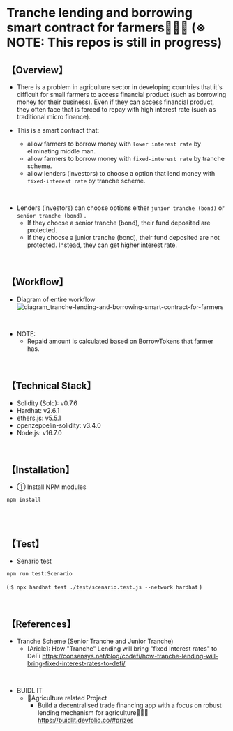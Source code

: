 # Tranche lending and borrowing smart contract for farmers👩‍🌾🌽  (※ NOTE: This repos is still in progress)
## 【Overview】
- There is a problem in agriculture sector in developing countries that it's difficult for small farmers to access financial product (such as borrowing money for their business). Even if they can access financial product, they often face that is forced to repay with high interest rate (such as traditional micro finance). 

- This is a smart contract that: 
  - allow farmers to borrow money with `lower interest rate` by eliminating middle man.
  - allow farmers to borrow money with `fixed-interest rate` by tranche scheme.
  - allow lenders (investors) to choose a option that lend money with `fixed-interest rate` by tranche scheme.

<br>

- Lenders (investors) can choose options either `junior tranche (bond)` or `senior tranche (bond)` .
  - If they choose a senior tranche (bond), their fund deposited are protected. 
  - If they choose a junior tranche (bond), their fund deposited are not protected. Instead, they can get higher interest rate.

<br>

## 【Workflow】
- Diagram of entire workflow
  ![diagram_tranche-lending-and-borrowing-smart-contract-for-farmers](https://user-images.githubusercontent.com/19357502/146112578-bd07745b-6a69-494b-a270-88c031e26cbb.jpeg)

<br>

- NOTE: 
  - Repaid amount is calculated based on BorrowTokens that farmer has.

<br>

## 【Technical Stack】
- Solidity (Solc): v0.7.6
- Hardhat: v2.6.1
- ethers.js: v5.5.1
- openzeppelin-solidity: v3.4.0
- Node.js: v16.7.0

<br>

## 【Installation】
- ① Install NPM modules
```
npm install
```

<br>


<br>

## 【Test】
- Senario test
```
npm run test:Scenario
```
( `$ npx hardhat test ./test/scenario.test.js --network hardhat` )

<br>

## 【References】
- Tranche Scheme (Senior Tranche and Junior Tranche)
  - [Aricle]: How "Tranche" Lending will bring "fixed Interest rates" to DeFi 
    https://consensys.net/blog/codefi/how-tranche-lending-will-bring-fixed-interest-rates-to-defi/

<br>

- BUIDL IT
  - 🌽Agriculture related Project
    - Build a decentralised trade financing app with a focus on robust lending mechanism for agriculture👩‍🌾🌽  
      https://buidlit.devfolio.co/#prizes
